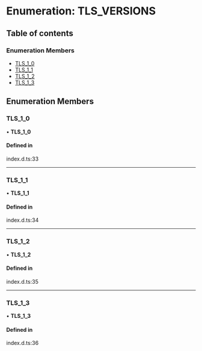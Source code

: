 # Enumeration: TLS\_VERSIONS

## Table of contents

### Enumeration Members

- [TLS\_1\_0](TLS_VERSIONS.md#tls_1_0)
- [TLS\_1\_1](TLS_VERSIONS.md#tls_1_1)
- [TLS\_1\_2](TLS_VERSIONS.md#tls_1_2)
- [TLS\_1\_3](TLS_VERSIONS.md#tls_1_3)

## Enumeration Members

### TLS\_1\_0

• **TLS\_1\_0**

#### Defined in

index.d.ts:33

___

### TLS\_1\_1

• **TLS\_1\_1**

#### Defined in

index.d.ts:34

___

### TLS\_1\_2

• **TLS\_1\_2**

#### Defined in

index.d.ts:35

___

### TLS\_1\_3

• **TLS\_1\_3**

#### Defined in

index.d.ts:36
